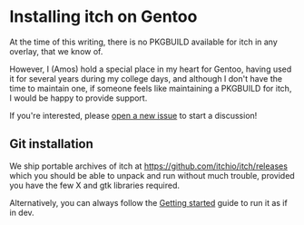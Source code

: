 
# Installing itch on Gentoo

At the time of this writing, there is no PKGBUILD available for itch in
any overlay, that we know of.

However, I (Amos) hold a special place in my heart for Gentoo, having used it
for several years during my college days, and although I don't have the time
to maintain one, if someone feels like maintaining a PKGBUILD for itch, I would
be happy to provide support.

If you're interested, please [open a new issue](https://github.com/itchio/itch/issues/new)
to start a discussion!

## Git installation

We ship portable archives of itch at <https://github.com/itchio/itch/releases>
which you should be able to unpack and run without much trouble, provided
you have the few X and gtk libraries required.

Alternatively, you can always follow the [Getting started](hacking/getting-started.md) guide to run it as if in dev.
